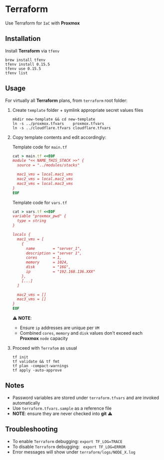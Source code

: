 # Terraform
Use Terraform for `IaC` with **Proxmox**

## Installation
Install **Terraform** via `tfenv`
```shell
brew install tfenv
tfenv install 0.15.5
tfenv use 0.15.5
tfenv list
```

## Usage
For virtually all **Terraform** plans, from `terraform` root folder:

1. Create `template` folder + symlink appropriate secret values files
   ```shell
   mkdir new-template && cd new-template
   ln -s ../proxmox.tfvars    proxmox.tfvars
   ln -s ../cloudflare.tfvars cloudflare.tfvars
   ```
2. Copy template contents and edit accordingly:

   Template code for `main.tf`
   ```ruby
   cat > main.tf <<EOF
   module "<< NAME_THIS_STACK >>" {
     source = "../modules/stacks"

     mac1_vms = local.mac1_vms
     mac2_vms = local.mac2_vms
     mac3_vms = local.mac3_vms
   }
   EOF
   ```

   Template code for `vars.tf`
   ```ruby
   cat > vars.tf <<EOF
   variable "proxmox_pwd" {
     type = string
   }

   locals {
     mac1_vms = [
       {
         name        = "server_1",
         description = "server 1",
         cores       = 1,
         memory      = 1024,
         disk        = "16G",
         ip          = "192.168.136.XXX"
       },
       [...]
     ]

     mac2_vms = []
     mac3_vms = []
   }
   EOF
   ```
   :warning: **NOTE**:
   - Ensure `ip` addresses are unique per `VM`
   - Combined `cores`, `memory` and `disk` values don't exceed each **Proxmox** `node` capacity

1. Proceed with `Terrafom` as usual
   ```shell
   tf init
   tf validate && tf fmt
   tf plan -compact-warnings
   tf apply -auto-approve
   ```

## Notes
- Password variables are stored under `terraform.tfvars` and are invoked automatically
- Use `terraform.tfvars.sample` as a reference file
- **NOTE**: ensure they are never checked into **git** :warning:


## Troubleshooting
- To enable `Terraform` debugging:
  `export TF_LOG=TRACE`
- To disable `Terraform` debugging:
  ` export TF_LOG=ERROR`
- Error messages will show under `terraform/logs/NODE_X.log`
